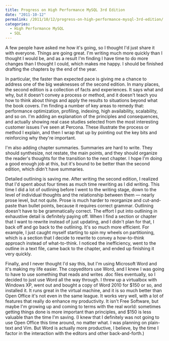 ```yaml
---
title: Progress on High Performance MySQL 3rd Edition
date: "2011-10-12"
permalink: /2011/10/12/progress-on-high-performance-mysql-3rd-edition/
categories:
  - High Performance MySQL
  - SQL
---
```

A few people have asked me how it's going, so I thought I'd just share it with everyone. Things are going great. I'm writing much more quickly than I thought I would be, and as a result I'm finding I have time to do more changes than I thought I could, which makes me happy. I should be finished drafting the chapters by the end of the year.

In particular, the faster than expected pace is giving me a chance to address one of the big weaknesses of the second edition. In many places, the second edition is a collection of facts and experiences. It says what and why, but it doesn't convey a process or method, and it doesn't teach you how to think about things and apply the results to situations beyond what the book covers. I'm finding a number of key areas to remedy that: performance optimization, profiling, indexing, high availability, scalability, and so on. I'm adding an explanation of the principles and consequences, and actually showing real case studies selected from the most interesting customer issues I've seen at Percona. These illustrate the process or method I explain, and then I wrap that up by pointing out the key bits and reinforcing why they're important.

I'm also adding chapter summaries. Summaries are hard to write. They should synthesize, not restate, the main points, and they should organize the reader's thoughts for the transition to the next chapter. I hope I'm doing a good enough job at this, but it's bound to be better than the second edition, which didn't have summaries.

Detailed outlining is saving me. After writing the second edition, I realized that I'd spent about four times as much time rewriting as I did writing. This time I did a lot of outlining before I went to the writing stage, down to the level of individual thoughts and the relationship between them &#8212; nearly prose level, but not quite. Prose is much harder to reorganize and cut-and-paste than bullet points, because it requires correct grammar. Outlining doesn't have to be grammatically correct. The effort I put into outlining in exhaustive detail is definitely paying off. When I find a section or chapter that I want to rewrite instead of just updating, and I didn't plan for that, I back off and go back to the outlining. It's so much more efficient. For example, I just caught myself starting to spin my wheels on partitioning, which is a section that I decide to rewrite to convey a how-to-think approach instead of what-to-think. I noticed the inefficiency, went to the outline in a text file, came back to the chapter, and ended up finishing it very quickly.

Finally, and I never thought I'd say this, but I'm using Microsoft Word and it's making my life easier. The copyeditors use Word, and I knew I was going to have to use something that reads and writes .doc files eventually, so I decided to just use Word all the way through. I threw up a virtualbox with Windows XP, went out and bought a copy of Word 2010 for $150 or so, and installed it. It runs great in the virtual machine, and it is so much better than Open Office it's not even in the same league. It works very well, with a lot of features that really do enhance my productivity. It isn't Free Software, but maybe I'm growing up and coming to terms with the real world: sometimes getting things done is more important than principles, and $150 is less valuable than the time I'm saving. (I knew that I definitely was not going to use Open Office this time around, no matter what. I was planning on plain-text and Vim. But Word is actually more productive, I believe, by the time I factor in the interaction with the editors and other back-and-forth.)
